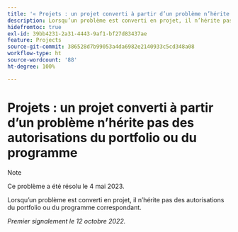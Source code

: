 ```yaml
---
title: '« Projets : un projet converti à partir d’un problème n’hérite pas des autorisations du portfolio ou du programme »'
description: Lorsqu’un problème est converti en projet, il n’hérite pas des autorisations du portfolio ou du programme correspondant.
hidefromtoc: true
exl-id: 39bb4231-2a31-4443-9af1-bf27d83437ae
feature: Projects
source-git-commit: 386528d7b99053a4da6982e2140933c5cd348a08
workflow-type: ht
source-wordcount: '88'
ht-degree: 100%

---
```


# Projets : un projet converti à partir d’un problème n’hérite pas des autorisations du portfolio ou du programme

>[!NOTE]
>
>Ce problème a été résolu le 4 mai 2023.

Lorsqu’un problème est converti en projet, il n’hérite pas des autorisations du portfolio ou du programme correspondant.

_Premier signalement le 12 octobre 2022._
